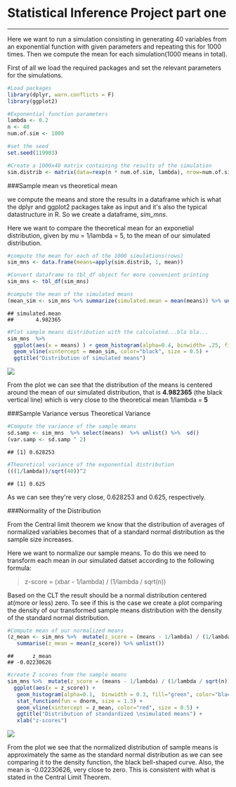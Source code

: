# Statistical Inference Project part one

---

Here we want to run a simulation consisting in generating 40 variables from an exponential function with
given parameters and repeating this for 1000 times. Then we compute the mean for each simulation(1000
means in total).

First of all we load the required packages and set the relevant parameters for the simulations. 


```r
#Load packages
library(dplyr, warn.conflicts = F)
library(ggplot2)

#Exponential function parameters
lambda <- 0.2
n <- 40
num.of.sim <- 1000

#set the seed
set.seed(119983)

#Create a 1000x40 matrix containing the results of the simulation
sim.distrib <- matrix(data=rexp(n * num.of.sim, lambda), nrow=num.of.sim)
```

###Sample mean vs theoretical mean

we compute the means and store the results in a dataframe which is what the dplyr and ggplot2 packages take as input and it's also the typical datastructure in R. So we create a dataframe, _sim_mns_. 

Here we want to compare the theoretical mean for an exponetial distribution, given by mu = 1/lambda = 5, to the mean of our simulated distribution.


```r
#compute the mean for each of the 1000 simulations(rows)
sim_mns <- data.frame(means=apply(sim.distrib, 1, mean)) 

#Convert dataframe to tbl_df object for more convenient printing
sim_mns <- tbl_df(sim_mns)

#compute the mean of the simulated means
(mean_sim <- sim_mns %>% summarize(simulated.mean = mean(means)) %>% unlist())
```

```
## simulated.mean 
##       4.982365
```

```r
#Plot sample means distribution with the calculated...bla bla...
sim_mns  %>%
  ggplot(aes(x = means) ) + geom_histogram(alpha=0.4, binwidth= .25, fill = "salmon", col = "white") +
  geom_vline(xintercept = mean_sim, color="black", size = 0.5) +
  ggtitle("Distribution of simulated means")
```

![](Project.partONE_files/figure-html/unnamed-chunk-2-1.png)<!-- -->

From the plot we can see that the distribution of the means is centered around the mean of our simulated distribution, that is **4.982365** (the black vertical line) which is very close to the theoretical mean 1/lambda = **5**

###Sample Variance versus Theoretical Variance


```r
#Compute the variance of the sample means
sd.samp <- sim_mns  %>% select(means)  %>% unlist() %>%  sd()
(var.samp <- sd.samp ^ 2)
```

```
## [1] 0.628253
```

```r
#Theoretical variance of the exponential distribution
(((1/lambda))/sqrt(40))^2
```

```
## [1] 0.625
```

As we can see they're very close, 0.628253 and 0.625, respectively.

###Normality of the Distribution

From the Central limit theorem we know that the distribution of averages of normalized variables becomes that of a standard normal distribution as the sample size increases. 

Here we want to normalize our sample means. To do this we need to transform each mean in our simulated datset according to the following formula:

>z-score = (xbar - 1/lambda) / (1/lambda / sqrt(n))

Based on the CLT the result should be a normal distribution centered at(more or less) zero. To see if this is the case we create a plot comparing the density of our transformed sample means distribution with the density of the standard normal distribution.



```r
#Compute mean of our normalized means
(z_mean <- sim_mns %>%  mutate(z_score = (means - 1/lambda) / (1/lambda / sqrt(n)))  %>% select(z_score) %>%
   summarise(z_mean = mean(z_score)) %>% unlist())
```

```
##      z_mean 
## -0.02230626
```

```r
#create Z scores from the sample means
sim_mns %>%  mutate(z_score = (means - 1/lambda) / (1/lambda / sqrt(n))) %>% 
  ggplot(aes(x = z_score)) + 
   geom_histogram(alpha=0.1,  binwidth = 0.3, fill="green", color="black", aes(y = ..density..)) +
   stat_function(fun = dnorm, size = 1.3) +
   geom_vline(xintercept = z_mean, color="red", size = 0.5) +
   ggtitle("Distribution of standardized \nsimulated means") +
   xlab("z-scores")
```

![](Project.partONE_files/figure-html/unnamed-chunk-4-1.png)<!-- -->

From the plot we see that the normalized distribution of sample means is approximately the same as the standard normal distribution as we can see comparing it to the density function, the black bell-shaped curve. Also, the mean is -0.02230626, very close to zero. This is consistent with what is stated in the Central Limit Theorem. 
